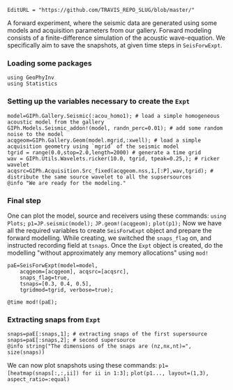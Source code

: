 ```@meta
EditURL = "https://github.com/TRAVIS_REPO_SLUG/blob/master/"
```

A forward experiment, where the seismic data are generated
using some models and acquisition parameters from our gallery.
Forward modeling consists of a finite-difference simulation of the acoustic wave-equation.
We specifically aim to save the snapshots, at given time steps in `SeisForwExpt`.

### Loading some packages

```@example create_snaps
using GeoPhyInv
using Statistics
```

### Setting up the variables necessary to create the `Expt`

```@example create_snaps
model=GIPh.Gallery.Seismic(:acou_homo1); # load a simple homogeneous acoustic model from the gallery
GIPh.Models.Seismic_addon!(model, randn_perc=0.01); # add some random noise to the model
acqgeom=GIPh.Gallery.Geom(model.mgrid,:xwell); # load a simple acquisition geometry using `mgrid` of the seismic model
tgrid = range(0.0,stop=2.0,length=2000) # generate a time grid
wav = GIPh.Utils.Wavelets.ricker(10.0, tgrid, tpeak=0.25,); # ricker wavelet
acqsrc=GIPh.Acquisition.Src_fixed(acqgeom.nss,1,[:P],wav,tgrid); # distribute the same source wavelet to all the supsersources
@info "We are ready for the modeling."
```

### Final step

One can plot the model, source and receivers using these commands:
`using Plots;`
`p1=JP.seismic(model);`
`JP.geom!(acqgeom);`
`plot(p1);`
Now we have all the required variables to create `SeisForwExpt` object and
prepare the forward modelling.
While creating, we switched the `snaps_flag` on, and instructed recording field at
`tsnaps`.
Once the `Expt` object is created, do the modelling "without approximately any
memory allocations" using `mod!`

```@example create_snaps
paE=SeisForwExpt(model=model,
	acqgeom=[acqgeom], acqsrc=[acqsrc],
	snaps_flag=true,
	tsnaps=[0.3, 0.4, 0.5],
	tgridmod=tgrid, verbose=true);

@time mod!(paE);
```

### Extracting snaps from `Expt`

```@example create_snaps
snaps=paE[:snaps,1]; # extracting snaps of the first supersource
snaps=paE[:snaps,2]; # second supersource
@info string("The dimensions of the snaps are (nz,nx,nt)=", size(snaps))
```

We can now plot snapshots using these commands:
`p1=[heatmap(snaps[:,:,ii]) for ii in 1:3];`
`plot(p1..., layout=(1,3), aspect_ratio=:equal)`

